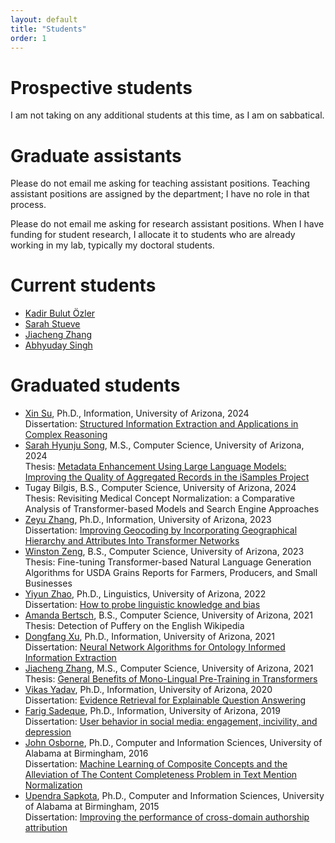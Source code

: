 ```yaml
---
layout: default
title: "Students"
order: 1
---
```


# Prospective students #

I am not taking on any additional students at this time, as I am on sabbatical.

# Graduate assistants #

Please do not email me asking for teaching assistant positions.
Teaching assistant positions are assigned by the department; I have no role in that process.

Please do not email me asking for research assistant positions.
When I have funding for student research, I allocate it to students who are already working in my lab, typically my doctoral students.

# Current students #

* [Kadir Bulut Özler](https://ischool.arizona.edu/people/bulut-ozler)
* [Sarah Stueve](https://ischool.arizona.edu/people/sarah-stueve)
* [Jiacheng Zhang](https://ischool.arizona.edu/people/jiacheng-zhang)
* [Abhyuday Singh](https://www.linkedin.com/in/abhyudaysingh31)

# Graduated students #

* [Xin Su](https://www.linkedin.com/in/xin-su-7a5297125/), Ph.D., Information, University of Arizona, 2024  
  Dissertation: [Structured Information Extraction and Applications in Complex Reasoning](https://repository.arizona.edu/handle/10150/675500)
* [Sarah Hyunju Song](https://www.linkedin.com/in/sarah-hyunju-song-a93894232), M.S., Computer Science, University of Arizona, 2024  
  Thesis: [Metadata Enhancement Using Large Language Models: Improving the Quality of Aggregated Records in the iSamples Project](https://repository.arizona.edu/handle/10150/672555)
* Tugay Bilgis, B.S., Computer Science, University of Arizona, 2024  
  Thesis: Revisiting Medical Concept Normalization: a Comparative Analysis of Transformer-based Models and Search Engine Approaches
* [Zeyu Zhang](https://www.linkedin.com/in/zeyu-zhang-902035147/), Ph.D., Information, University of Arizona, 2023  
  Dissertation: [Improving Geocoding by Incorporating Geographical Hierarchy and Attributes Into Transformer Networks](https://repository.arizona.edu/handle/10150/670290)
* [Winston Zeng](https://www.linkedin.com/in/winston-zeng-a65a50159/), B.S., Computer Science, University of Arizona, 2023  
  Thesis: Fine-tuning Transformer-based Natural Language Generation Algorithms for USDA Grains Reports for Farmers, Producers, and Small Businesses
* [Yiyun Zhao](https://www.linkedin.com/in/yiyunzhaoluna/), Ph.D., Linguistics, University of Arizona, 2022  
  Dissertation: [How to probe linguistic knowledge and bias](https://repository.arizona.edu/handle/10150/665646)
* [Amanda Bertsch](https://www.linkedin.com/in/amandabertsch/), B.S., Computer Science, University of Arizona, 2021  
  Thesis: Detection of Puffery on the English Wikipedia
* [Dongfang Xu](https://www.linkedin.com/in/dongfangxu9), Ph.D., Information, University of Arizona, 2021  
  Dissertation: [Neural Network Algorithms for Ontology Informed Information Extraction](https://repository.arizona.edu/handle/10150/650879)
* [Jiacheng Zhang](https://ischool.arizona.edu/people/jiacheng-zhang), M.S., Computer Science, University of Arizona, 2021  
  Thesis: [General Benefits of Mono-Lingual Pre-Training in Transformers](https://repository.arizona.edu/handle/10150/660173)
* [Vikas Yadav](https://www.linkedin.com/in/vyf95/), Ph.D., Information, University of Arizona, 2020  
  Dissertation: [Evidence Retrieval for Explainable Question Answering](https://repository.arizona.edu/handle/10150/656828)
* [Farig Sadeque](https://www.linkedin.com/in/farig-sadeque-a982125b/), Ph.D., Information, University of Arizona, 2019  
  Dissertation: [User behavior in social media: engagement, incivility, and depression](https://repository.arizona.edu/handle/10150/633192)
* [John Osborne](https://www.linkedin.com/in/john-osborne-11baa154/), Ph.D., Computer and Information Sciences, University of Alabama at Birmingham, 2016  
  Dissertation: [Machine Learning of Composite Concepts and the Alleviation of The Content Completeness Problem in Text Mention Normalization](https://www.proquest.com/docview/1853119123)
* [Upendra Sapkota](https://www.linkedin.com/in/upendra-sapkota/), Ph.D., Computer and Information Sciences, University of Alabama at Birmingham, 2015  
  Dissertation: [Improving the performance of cross-domain authorship attribution](https://www.proquest.com/docview/1750069695/)
